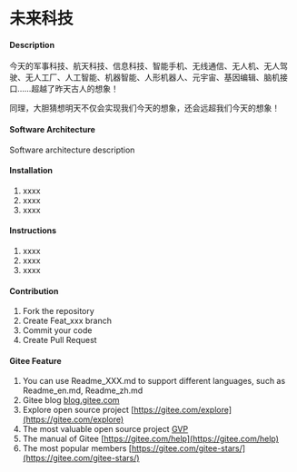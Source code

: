 # 未来科技

#### Description
今天的军事科技、航天科技、信息科技、智能手机、无线通信、无人机、无人驾驶、无人工厂、人工智能、机器智能、人形机器人、元宇宙、基因编辑、脑机接口……超越了昨天古人的想象！

同理，大胆猜想明天不仅会实现我们今天的想象，还会远超我们今天的想象！

#### Software Architecture
Software architecture description

#### Installation

1.  xxxx
2.  xxxx
3.  xxxx

#### Instructions

1.  xxxx
2.  xxxx
3.  xxxx

#### Contribution

1.  Fork the repository
2.  Create Feat_xxx branch
3.  Commit your code
4.  Create Pull Request


#### Gitee Feature

1.  You can use Readme\_XXX.md to support different languages, such as Readme\_en.md, Readme\_zh.md
2.  Gitee blog [blog.gitee.com](https://blog.gitee.com)
3.  Explore open source project [https://gitee.com/explore](https://gitee.com/explore)
4.  The most valuable open source project [GVP](https://gitee.com/gvp)
5.  The manual of Gitee [https://gitee.com/help](https://gitee.com/help)
6.  The most popular members  [https://gitee.com/gitee-stars/](https://gitee.com/gitee-stars/)
